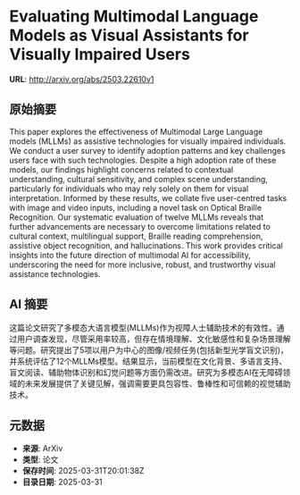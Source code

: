 # Evaluating Multimodal Language Models as Visual Assistants for Visually Impaired Users

**URL**: http://arxiv.org/abs/2503.22610v1

## 原始摘要

This paper explores the effectiveness of Multimodal Large Language models
(MLLMs) as assistive technologies for visually impaired individuals. We conduct
a user survey to identify adoption patterns and key challenges users face with
such technologies. Despite a high adoption rate of these models, our findings
highlight concerns related to contextual understanding, cultural sensitivity,
and complex scene understanding, particularly for individuals who may rely
solely on them for visual interpretation. Informed by these results, we collate
five user-centred tasks with image and video inputs, including a novel task on
Optical Braille Recognition. Our systematic evaluation of twelve MLLMs reveals
that further advancements are necessary to overcome limitations related to
cultural context, multilingual support, Braille reading comprehension,
assistive object recognition, and hallucinations. This work provides critical
insights into the future direction of multimodal AI for accessibility,
underscoring the need for more inclusive, robust, and trustworthy visual
assistance technologies.


## AI 摘要

这篇论文研究了多模态大语言模型(MLLMs)作为视障人士辅助技术的有效性。通过用户调查发现，尽管采用率较高，但存在情境理解、文化敏感性和复杂场景理解等问题。研究提出了5项以用户为中心的图像/视频任务(包括新型光学盲文识别)，并系统评估了12个MLLMs模型。结果显示，当前模型在文化背景、多语言支持、盲文阅读、辅助物体识别和幻觉问题等方面仍需改进。研究为多模态AI在无障碍领域的未来发展提供了关键见解，强调需要更具包容性、鲁棒性和可信赖的视觉辅助技术。

## 元数据

- **来源**: ArXiv
- **类型**: 论文
- **保存时间**: 2025-03-31T20:01:38Z
- **目录日期**: 2025-03-31
